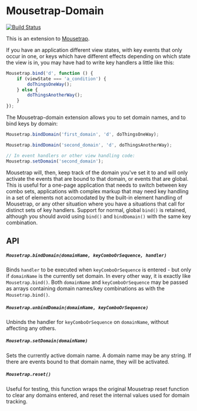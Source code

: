# Mousetrap-Domain

[![Build Status](https://travis-ci.org/gertsonderby/mousetrap-domain.svg?branch=master)](https://travis-ci.org/gertsonderby/mousetrap-domain)

This is an extension to [Mousetrap](http://craig.is/killing/mice).

If you have an application different view states, with key events that only occur in one, or keys which have different effects depending on which state the view is in, you may have had to write key handlers a little like this:

```JavaScript
Mousetrap.bind('d', function () {
    if (viewState === 'a_condition') {
        doThingsOneWay();
    } else {
        doThingsAnotherWay();
    }
});
```

The Mousetrap-domain extension allows you to set domain names, and to bind keys by domain:

```JavaScript
Mousetrap.bindDomain('first_domain', 'd', doThingsOneWay);

Mousetrap.bindDomain('second_domain', 'd', doThingsAnotherWay);

// In event handlers or other view handling code:
Mousetrap.setDomain('second_domain');
```

Mousetrap will, then, keep track of the domain you've set it to and will only activate the events that are bound to that domain, or events that are global. This is useful for a one-page application that needs to switch between key combo sets, applications with complex markup that may need key handling in a set of elements not accomodated by the built-in element handling of Mousetrap, or any other situation where you have a situations that call for distinct sets of key handlers. Support for normal, global `bind()` is retained, although you should avoid using `bind()` and `bindDomain()` with the same key combination.

## API

##### `Mousetrap.bindDomain(domainName, keyComboOrSequence, handler)`

Binds `handler` to be executed when `keyComboOrSequence` is entered - but only if `domainName` is the currently set domain. In every other way, it is exactly like `Mousetrap.bind()`. Both `domainName` and `keyComboOrSequence` may be passed as arrays containing domain names/key combinations as with the `Mousetrap.bind()`.

##### `Mousetrap.unbindDomain(domainName, keyComboOrSequence)`

Unbinds the handler for `keyComboOrSequence` on `domainName`, without affecting any others.

##### `Mousetrap.setDomain(domainName)`

Sets the currently active domain name. A domain name may be any string. If there are events bound to that domain name, they will be activated.

##### `Mousetrap.reset()`

Useful for testing, this function wraps the original Mousetrap reset function to clear any domains entered, and reset the internal values used for domain tracking.
